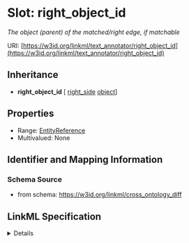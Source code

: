 # Slot: right_object_id
_The object (parent) of the matched/right edge, if matchable_


URI: [https://w3id.org/linkml/text_annotator/right_object_id](https://w3id.org/linkml/text_annotator/right_object_id)




## Inheritance

* **right_object_id** [ [right_side](right_side.md) [object](object.md)]





## Properties

* Range: [EntityReference](EntityReference.md)
* Multivalued: None







## Identifier and Mapping Information







### Schema Source


* from schema: https://w3id.org/linkml/cross_ontology_diff




## LinkML Specification

<details>
```yaml
name: right_object_id
description: The object (parent) of the matched/right edge, if matchable
from_schema: https://w3id.org/linkml/cross_ontology_diff
rank: 1000
mixins:
- right_side
- object
alias: right_object_id
domain_of:
- RelationalDiff
range: EntityReference

```
</details>